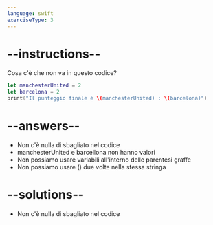 ```yaml
---
language: swift
exerciseType: 3
---
```


# --instructions--

Cosa c'è che non va in questo codice?
```swift
let manchesterUnited = 2
let barcelona = 2
print("Il punteggio finale è \(manchesterUnited) : \(barcelona)")
```

# --answers--

- Non c'è nulla di sbagliato nel codice
- manchesterUnited e barcellona non hanno valori
- Non possiamo usare variabili all'interno delle parentesi graffe
- Non possiamo usare \() due volte nella stessa stringa

# --solutions--

- Non c'è nulla di sbagliato nel codice
